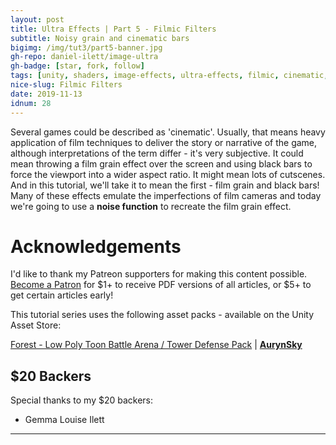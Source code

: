 ```yaml
---
layout: post
title: Ultra Effects | Part 5 - Filmic Filters
subtitle: Noisy grain and cinematic bars
bigimg: /img/tut3/part5-banner.jpg
gh-repo: daniel-ilett/image-ultra
gh-badge: [star, fork, follow]
tags: [unity, shaders, image-effects, ultra-effects, filmic, cinematic, noise]
nice-slug: Filmic Filters
date: 2019-11-13
idnum: 28
---
```


Several games could be described as 'cinematic'. Usually, that means heavy application of film techniques to deliver the story or narrative of the game, although interpretations of the term differ - it's very subjective. It could mean throwing a film grain effect over the screen and using black bars to force the viewport into a wider aspect ratio. It might mean lots of cutscenes. And in this tutorial, we'll take it to mean the first - film grain and black bars! Many of these effects emulate the imperfections of film cameras and today we're going to use a **noise function** to recreate the film grain effect.

# Acknowledgements

I'd like to thank my Patreon supporters for making this content possible. [Become a Patron](https://www.patreon.com/danielilett) for $1+ to receive PDF versions of all articles, or $5+ to get certain articles early!

This tutorial series uses the following asset packs - available on the Unity Asset Store:

[Forest - Low Poly Toon Battle Arena / Tower Defense Pack](https://assetstore.unity.com/packages/3d/environments/forest-low-poly-toon-battle-arena-tower-defense-pack-100080) | [**AurynSky**](https://assetstore.unity.com/publishers/17283)

## $20 Backers

Special thanks to my $20 backers:

- Gemma Louise Ilett

<hr/>
